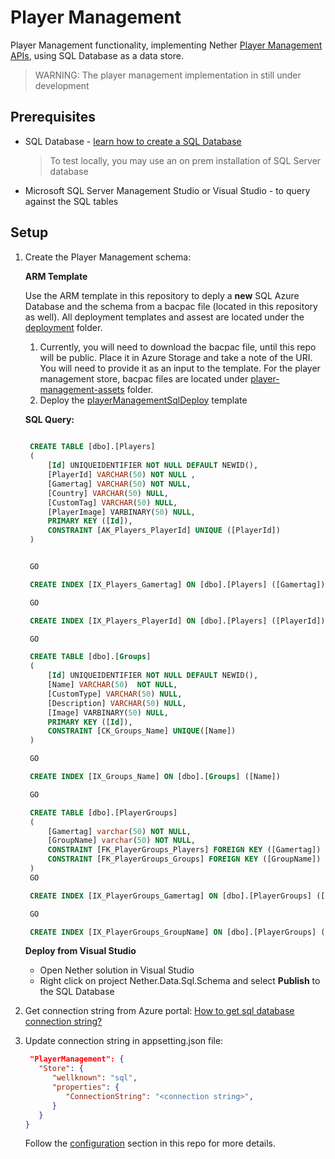 # Player Management

Player Management functionality, implementing Nether [Player Management APIs](api/players), using SQL Database as a data store.

> WARNING: The player management implementation in still under development

## Prerequisites
* SQL Database - [learn how to create a SQL Database](https://docs.microsoft.com/en-us/azure/sql-database/sql-database-get-started)
  > To test locally, you may use an on prem installation of SQL Server database
* Microsoft SQL Server Management Studio or Visual Studio - to query against the SQL tables

## Setup

1. Create the Player Management schema:
   
   **ARM Template**
   
   Use the ARM template in this repository to deply a **new** SQL Azure Database and the schema from a bacpac file (located in this repository as well).
   All deployment templates and assest are located under the [deployment](https://github.com/dx-ted-emea/nether/tree/master/deployment) folder.
   1. Currently, you will need to download the bacpac file, until this repo will be public. Place it in Azure Storage and take a note of the URI. You will need to provide it as an input to the template.
   For the player management store, bacpac files are located under [player-management-assets](https://github.com/dx-ted-emea/nether/tree/master/deployment/player-management-assets) folder.
   2. Deploy the [playerManagementSqlDeploy](https://github.com/dx-ted-emea/nether/blob/master/deployment/playerManagementSqlDeploy.json) template 
   
   **SQL Query:**
   
   ```sql
	
    CREATE TABLE [dbo].[Players]
    (
        [Id] UNIQUEIDENTIFIER NOT NULL DEFAULT NEWID(), 
        [PlayerId] VARCHAR(50) NOT NULL , 
        [Gamertag] VARCHAR(50) NOT NULL, 
        [Country] VARCHAR(50) NULL, 
        [CustomTag] VARCHAR(50) NULL, 
        [PlayerImage] VARBINARY(50) NULL, 
        PRIMARY KEY ([Id]), 
        CONSTRAINT [AK_Players_PlayerId] UNIQUE ([PlayerId])
    )


    GO

    CREATE INDEX [IX_Players_Gamertag] ON [dbo].[Players] ([Gamertag])

    GO

    CREATE INDEX [IX_Players_PlayerId] ON [dbo].[Players] ([PlayerId])

    GO

    CREATE TABLE [dbo].[Groups]
    (
        [Id] UNIQUEIDENTIFIER NOT NULL DEFAULT NEWID(), 
        [Name] VARCHAR(50)  NOT NULL, 
        [CustomType] VARCHAR(50) NULL, 
        [Description] VARCHAR(50) NULL, 
        [Image] VARBINARY(50) NULL, 
        PRIMARY KEY ([Id]), 
        CONSTRAINT [CK_Groups_Name] UNIQUE([Name])
    )

    GO

    CREATE INDEX [IX_Groups_Name] ON [dbo].[Groups] ([Name])

    GO

    CREATE TABLE [dbo].[PlayerGroups]
    (
        [Gamertag] varchar(50) NOT NULL, 
        [GroupName] varchar(50) NOT NULL, 
        CONSTRAINT [FK_PlayerGroups_Players] FOREIGN KEY ([Gamertag]) REFERENCES [Players](Gamertag), 
        CONSTRAINT [FK_PlayerGroups_Groups] FOREIGN KEY ([GroupName]) REFERENCES [Groups]([Name])
    )
    GO

    CREATE INDEX [IX_PlayerGroups_Gamertag] ON [dbo].[PlayerGroups] ([Gamertag])

    GO

    CREATE INDEX [IX_PlayerGroups_GroupName] ON [dbo].[PlayerGroups] ([GroupName])

   ```
   **Deploy from Visual Studio**
   
    - Open Nether solution in Visual Studio
	- Right click on project Nether.Data.Sql.Schema	and select **Publish** to the SQL Database

2. Get connection string from Azure portal:
   [How to get sql database connection string?](https://docs.microsoft.com/en-us/azure/sql-database/sql-database-develop-dotnet-simple)

3. Update connection string in appsetting.json file:
   ```json
    "PlayerManagement": {
      "Store": {
         "wellknown": "sql",
         "properties": {
            "ConnectionString": "<connection string>",            
         }
      }
   }
   ```     
   Follow the [configuration](configuration.md) section in this repo for more details.


